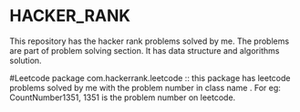 # HACKER_RANK
This repository has the hacker rank problems solved by me.
The problems are part of problem solving section.
It has data structure and algorithms solution.

#Leetcode
package com.hackerrank.leetcode :: this package has leetcode problems
solved by me with the problem number in class name . For eg: CountNumber1351,
1351 is the problem number on leetcode.
